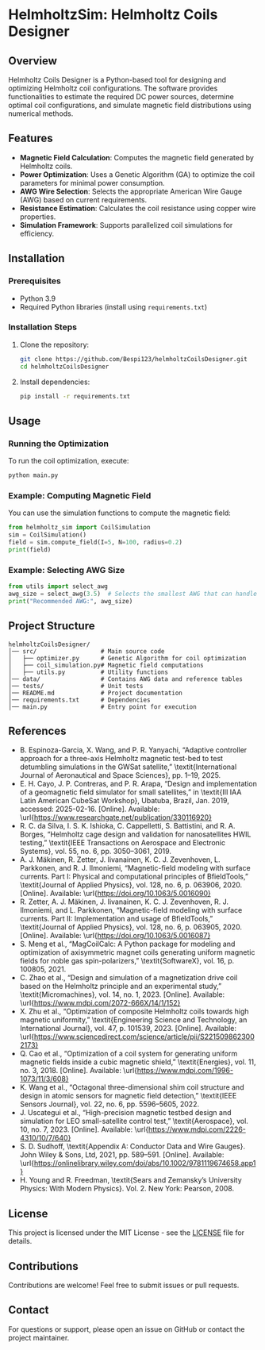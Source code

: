 # HelmholtzSim: Helmholtz Coils Designer

## Overview

Helmholtz Coils Designer is a Python-based tool for designing and optimizing Helmholtz coil configurations. The software provides functionalities to estimate the required DC power sources, determine optimal coil configurations, and simulate magnetic field distributions using numerical methods.

## Features

- **Magnetic Field Calculation**: Computes the magnetic field generated by Helmholtz coils.
- **Power Optimization**: Uses a Genetic Algorithm (GA) to optimize the coil parameters for minimal power consumption.
- **AWG Wire Selection**: Selects the appropriate American Wire Gauge (AWG) based on current requirements.
- **Resistance Estimation**: Calculates the coil resistance using copper wire properties.
- **Simulation Framework**: Supports parallelized coil simulations for efficiency.

## Installation

### Prerequisites

- Python 3.9
- Required Python libraries (install using `requirements.txt`)

### Installation Steps

1. Clone the repository:
   ```sh
   git clone https://github.com/Bespi123/helmholtzCoilsDesigner.git
   cd helmholtzCoilsDesigner
   ```
2. Install dependencies:
   ```sh
   pip install -r requirements.txt
   ```

## Usage

### Running the Optimization

To run the coil optimization, execute:

```sh
python main.py
```

### Example: Computing Magnetic Field

You can use the simulation functions to compute the magnetic field:

```python
from helmholtz_sim import CoilSimulation
sim = CoilSimulation()
field = sim.compute_field(I=5, N=100, radius=0.2)
print(field)
```

### Example: Selecting AWG Size

```python
from utils import select_awg
awg_size = select_awg(3.5)  # Selects the smallest AWG that can handle 3.5A
print("Recommended AWG:", awg_size)
```

## Project Structure

```
helmholtzCoilsDesigner/
│── src/                  # Main source code
│   ├── optimizer.py      # Genetic Algorithm for coil optimization
│   ├── coil_simulation.py# Magnetic field computations
│   ├── utils.py          # Utility functions
│── data/                 # Contains AWG data and reference tables
│── tests/                # Unit tests
│── README.md             # Project documentation
│── requirements.txt      # Dependencies
│── main.py               # Entry point for execution
```

## References
- B. Espinoza-Garcia, X. Wang, and P. R. Yanyachi, “Adaptive controller approach for a three-axis Helmholtz magnetic test-bed to test detumbling simulations in the GWSat satellite,” \textit{International Journal of Aeronautical and Space Sciences}, pp. 1–19, 2025.
- E. H. Cayo, J. P. Contreras, and P. R. Arapa, “Design and implementation of a geomagnetic field simulator for small satellites,” in \textit{III IAA Latin American CubeSat Workshop}, Ubatuba, Brazil, Jan. 2019, accessed: 2025-02-16. [Online]. Available: \url{https://www.researchgate.net/publication/330116920}
- R. C. da Silva, I. S. K. Ishioka, C. Cappelletti, S. Battistini, and R. A. Borges, “Helmholtz cage design and validation for nanosatellites HWIL testing,” \textit{IEEE Transactions on Aerospace and Electronic Systems}, vol. 55, no. 6, pp. 3050–3061, 2019.
- A. J. Mäkinen, R. Zetter, J. Iivanainen, K. C. J. Zevenhoven, L. Parkkonen, and R. J. Ilmoniemi, “Magnetic-field modeling with surface currents. Part I: Physical and computational principles of BfieldTools,” \textit{Journal of Applied Physics}, vol. 128, no. 6, p. 063906, 2020. [Online]. Available: \url{https://doi.org/10.1063/5.0016090}
- R. Zetter, A. J. Mäkinen, J. Iivanainen, K. C. J. Zevenhoven, R. J. Ilmoniemi, and L. Parkkonen, “Magnetic-field modeling with surface currents. Part II: Implementation and usage of BfieldTools,” \textit{Journal of Applied Physics}, vol. 128, no. 6, p. 063905, 2020. [Online]. Available: \url{https://doi.org/10.1063/5.0016087}
- S. Meng et al., “MagCoilCalc: A Python package for modeling and optimization of axisymmetric magnet coils generating uniform magnetic fields for noble gas spin-polarizers,” \textit{SoftwareX}, vol. 16, p. 100805, 2021.
- C. Zhao et al., “Design and simulation of a magnetization drive coil based on the Helmholtz principle and an experimental study,” \textit{Micromachines}, vol. 14, no. 1, 2023. [Online]. Available: \url{https://www.mdpi.com/2072-666X/14/1/152}
- X. Zhu et al., “Optimization of composite Helmholtz coils towards high magnetic uniformity,” \textit{Engineering Science and Technology, an International Journal}, vol. 47, p. 101539, 2023. [Online]. Available: \url{https://www.sciencedirect.com/science/article/pii/S2215098623002173}
- Q. Cao et al., “Optimization of a coil system for generating uniform magnetic fields inside a cubic magnetic shield,” \textit{Energies}, vol. 11, no. 3, 2018. [Online]. Available: \url{https://www.mdpi.com/1996-1073/11/3/608}
- K. Wang et al., “Octagonal three-dimensional shim coil structure and design in atomic sensors for magnetic field detection,” \textit{IEEE Sensors Journal}, vol. 22, no. 6, pp. 5596–5605, 2022.
- J. Uscategui et al., “High-precision magnetic testbed design and simulation for LEO small-satellite control test,” \textit{Aerospace}, vol. 10, no. 7, 2023. [Online]. Available: \url{https://www.mdpi.com/2226-4310/10/7/640}
- S. D. Sudhoff, \textit{Appendix A: Conductor Data and Wire Gauges}. John Wiley \& Sons, Ltd, 2021, pp. 589–591. [Online]. Available: \url{https://onlinelibrary.wiley.com/doi/abs/10.1002/9781119674658.app1}
- H. Young and R. Freedman, \textit{Sears and Zemansky’s University Physics: With Modern Physics}. Vol. 2. New York: Pearson, 2008.

## License

This project is licensed under the MIT License - see the [LICENSE](LICENSE) file for details.

## Contributions

Contributions are welcome! Feel free to submit issues or pull requests.

## Contact

For questions or support, please open an issue on GitHub or contact the project maintainer.

